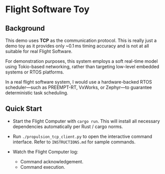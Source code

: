 # Flight Software Toy

## Background

This demo uses **TCP** as the communication protocol. This is really just a demo toy as it provides only \~0.1 ms timing accuracy and is not at all suitable for real Flight Software.

For demonstration purposes, this system employs a soft real-time model using Tokio-based networking, rather than targeting low-level embedded systems or RTOS platforms.

In a real flight software system, I would use a hardware-backed RTOS scheduler—such as PREEMPT-RT, VxWorks, or Zephyr—to guarantee deterministic task scheduling.

## Quick Start

- Start the Flight Computer with `cargo run`. This will install all necessary dependencies automatically per Rust / cargo norms.

- Run `./propulsion_tcp_client.py` to open the interactive command interface.
  Refer to `INSTRUCTIONS.md` for sample commands.

- Watch the Flight Computer log:

  - Command acknowledgement.
  - Command execution.
